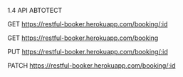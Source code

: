 1.4 API АВТОТЕСТ

GET
https://restful-booker.herokuapp.com/booking/:id

GET
https://restful-booker.herokuapp.com/booking

PUT
https://restful-booker.herokuapp.com/booking/:id

PATCH
https://restful-booker.herokuapp.com/booking/:id